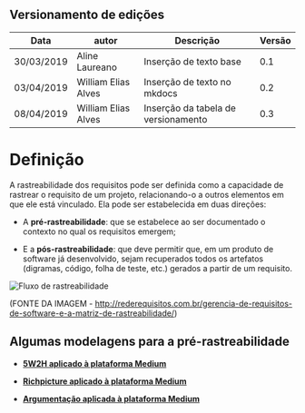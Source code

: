 
## Versionamento de edições
| Data           | autor                | Descrição                           |Versão|
|----------------|----------------------|-------------------------------------|------|
| 30/03/2019     | Aline Laureano       | Inserção de texto base              |  0.1 |
| 03/04/2019     | William Elias Alves  | Inserção de texto no mkdocs         |  0.2 |  
| 08/04/2019     | William Elias Alves  | Inserção da tabela de versionamento |  0.3 |  


# Definição

A rastreabilidade dos requisitos pode ser definida como a capacidade de rastrear o requisito de um projeto, relacionando-o a outros elementos em que ele está vinculado. Ela pode ser estabelecida em duas direções: 

- A **pré-rastreabilidade**: que se estabelece ao ser documentado o contexto no qual os requisitos emergem;

- E a **pós-rastreabilidade**: que deve permitir que, em um produto de software já desenvolvido, sejam recuperados todos os artefatos (digramas, código, folha de teste, etc.) gerados a partir de um requisito.

![Fluxo de rastreabilidade](https://user-images.githubusercontent.com/16181794/55337475-24fd5600-5475-11e9-93f9-135aae5ce0d9.jpg)

 (FONTE DA IMAGEM - http://rederequisitos.com.br/gerencia-de-requisitos-de-software-e-a-matriz-de-rastreabilidade/)

## Algumas modelagens para a pré-rastreabilidade

- [**5W2H aplicado à plataforma Medium**](https://github.com/williamelias/Req-01-2019-medium/wiki/5W2H)

- [**Richpicture aplicado à plataforma Medium**](https://github.com/williamelias/Req-01-2019-medium/wiki/Richpicture)

- [**Argumentação aplicada à plataforma Medium**](https://github.com/williamelias/Req-01-2019-medium/wiki/Argumenta%C3%A7%C3%A3o)
